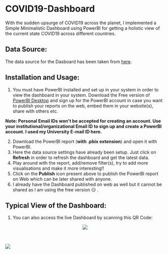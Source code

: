 # COVID19-Dashboard

With the sudden upsurge of COVID19 across the planet, I implemented a Simple Minimalistic Dashboard using PowerBI for getting a holistic view of the current state COVID19 across different countries. 

## Data Source: 
The data source for the Dasboard has been taken from [here](https://www.worldometers.info/coronavirus/).

## Installation and Usage:
1. You must have PowerBI installed and set up in your system in order to view the dashboard in your system. Download the Free version of [PowerBI Desktop](https://powerbi.microsoft.com/en-us/downloads/) and sign up for the PowerBI account in case you want to publish your reports on the web, embed them in your website(s), share with others etc.

__Note: Personal Email IDs won't be accepted for creating an account. Use your institutional/organizational Email ID to sign up and create a PowerBI account. I used my University E-mail ID here.__

2. Download the PowerBI report (**with .pbix extension**) and open it with PowerBI.
3. Here the data source settings have already been setup. Just click on **Refresh** in order to refresh the dashboard and get the latest data.
4. Play around with the report, add/remove filter(s), try to add more visualisations and make it more interesting!!
5. Click on the **Publish** icon present above to publish the PowerBI report on Web which can be later shared with anyone.
6. I already have the Dashboard published on web as well but it cannot be shared as I am using the free version :expressionless: .

## Typical View of the Dashboard:
1. You can also access the live Dashboard by scanning this QR Code:

<p align="center">
<kbd>
<img src="https://user-images.githubusercontent.com/29462447/81351769-b44a5380-90e2-11ea-9176-79fe1e662ad1.png" data-canonical-src="https://user-images.githubusercontent.com/29462447/81351769-b44a5380-90e2-11ea-9176-79fe1e662ad1.png"/> 
</kbd>
</p>  

&nbsp;

<kbd>
<img src="https://user-images.githubusercontent.com/29462447/81352166-7dc10880-90e3-11ea-8250-38521a9722d0.png" data-canonical-src="https://user-images.githubusercontent.com/29462447/81352166-7dc10880-90e3-11ea-8250-38521a9722d0.png"/> 
</kbd>


